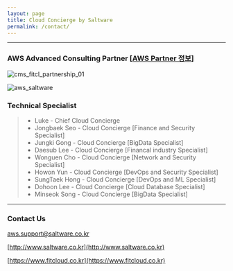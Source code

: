 ```yaml
---
layout: page
title: Cloud Concierge by Saltware
permalink: /contact/
---
```

***

### AWS Advanced Consulting Partner [[AWS Partner 정보](https://aws.amazon.com/ko/partners/find/partnerdetails/?n=Saltware&id=001E000000xHZ4MIAW#psf-solutions)]
![cms_fitcl_partnership_01](https://user-images.githubusercontent.com/30482872/29053412-f0a528ca-7c2a-11e7-93d1-94664b2058fb.gif)

![aws_saltware](https://user-images.githubusercontent.com/29446742/29101274-1395a942-7cec-11e7-814d-edaf82bbb9b6.png)


### Technical Specialist
>- Luke - Chief Cloud Concierge
>- Jongbaek Seo - Cloud Concierge [Finance and Security Specialist]
>- Jungki Gong - Cloud Concierge [BigData Specialist]
>- Daesub Lee - Cloud Concierge [Financal industry Specialist]
>- Wonguen Cho - Cloud Concierge [Network and Security Specialist]
>- Howon Yun - Cloud Concierge [DevOps and Security Specialist]
>- SungTaek Hong - Cloud Concierge [DevOps and ML Specialist]
>- Dohoon Lee - Cloud Concierge [Cloud Database Specialist]
>- Minseok Song - Cloud Concierge [BigData Specialist]

***

### Contact Us

[aws.support@saltware.co.kr](mailto:aws.support@saltware.co.kr)

[http://www.saltware.co.kr](http://www.saltware.co.kr)

[https://www.fitcloud.co.kr](https://www.fitcloud.co.kr)

